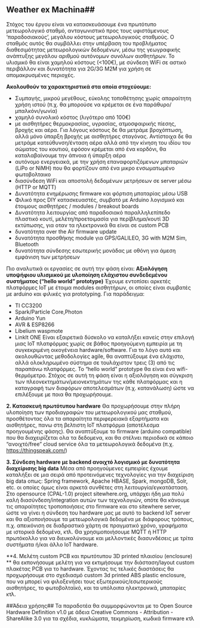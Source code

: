 ## Weather ex Machina##

Στόχος του έργου είναι να κατασκευάσουμε ένα πρωτότυπο μετεωρολογικό σταθμό, ανταγωνιστικό προς τους υφιστάμενους ‘παραδοσιακούς’, μεγάλου κόστους μετεωρολογικούς σταθμούς. Ο σταθμός αυτός θα συμβάλλει στην υπέρβαση του προβλήματος διαθεσιμότητας μετεωρολογικών δεδομένων, μέσω της γεωγραφικής ανάπτυξης μεγάλου αριθμού αυτόνομων συνόλων αισθητήρων. Το υλισμικό θα είναι χαμηλού κόστους (<100€), με σύνδεση WiFi σε αστικό περιβάλλον και δυνατότητα για 2G/3G M2M για χρήση σε απομακρυσμένες περιοχές.

**Ακολουθούν τα χαρακτηριστικά στα οποία στοχεύουμε:**
 - Συμπαγής, μικρού μεγέθους, εύκολης τοποθέτησης χωρίς απαραίτητη χρήση ιστού (π.χ. θα μπορούσε να κρέμεται σε ένα παράθυρο/μπαλκόνι/γωνία)
 - χαμηλό συνολικό κόστος (λιγότερο από 100€) 
 - με αισθητήρες θερμοκρασίας, υγρασίας, ατμοσφαιρικής πίεσης, βροχής και αέρα. Για λόγους κόστους δε θα μετράμε βροχόπτωση, αλλά μόνο ύπαρξη βροχής με αισθητήρες σταγόνας. Αντίστοιχα δε θα μετράμε κατεύθυνση/ένταση αέρα αλλά από την κίνηση του ιδίου του σώματος του κουτιού, εφόσον κρέμεται από ένα κορδόνι, θα καταλαβαίνουμε την άπνοια ή ύπαρξη αέρα 
 - αυτόνομο ενεργειακά, με την χρήση επαναφορτιζόμενων μπαταριών (LiPo or NiMH) που θα φορτίζουν από ένα μικρο ενσωματωμένο φωτοβολταικο
- διασύνδεση WiFi και αποστολή δεδομένων μετρήσεων σε server μέσω (HTTP or MQTT)
 - Δυνατότητα ενημέρωσης firmware και φόρτιση μπαταρίας μέσω USB
 - Φιλικό προς DIY κατασκευαστές, συμβατό με Arduino  λογισμικό και έτοιμους αισθητήρες / modules / breakout boards
 - Δυνατότητα λειτουργίας από παραδοσιακό παραλληλεπίπεδο πλαστικό κουτί, μελέτη/προετοιμασία για περίβλημα/κουτί 3D εκτύπωσης, για οταν τα ηλεκτρονικά θα είναι σε custom PCB
 - δυνατότητα over the Air firmware update
 - δυνατότητα προσθήκης module για GPS/GALILEO, 3G with M2M Sim, Bluetooth
 - δυνατότητα σύνδεσης εσωτερικής μονάδας με οθόνη για άμεση εμφάνιση των μετρήσεων


Πιο αναλυτικά οι εργασίες σε αυτή την φάση είναι:
 **Αξιολόγηση υποψήφιου υλισμικού με υλοποίηση ελάχιστου συνδεδεμένου συστήματος (“hello world” prototype)**
Έχουμε εντοπίσει αρκετές πλατφόρμες IoT με έτοιμα modules αισθητήρων, οι οποίες είναι συμβατές με arduino και φιλικές για prototyping. Για παράδειγμα:
 - TI CC3200
 - Spark/Particle Core,Photon
 - Arduino Yun
 - AVR & ESP8266
 - Libelium waspmote
 - LinkIt ONE
Είναι εξαιρετικά δύσκολο να καταλήξει κανείς στην επιλογή μιας IoT πλατφόρμας χωρίς σε  βάθος προηγούμενη εμπειρία με τη συγκεκριμένη οικογένεια hardware/software. Για το λόγο αυτό και ακολουθώντας μεθοδολογίες agile, θα αναπτύξουμε ένα ελάχιστο, αλλά ολοκληρωμένο σύστημα σε τουλάχιστον τρεις (3) από τις παραπάνω πλατφόρμες. Το “hello world” prototype θα είναι ένα wifi-θερμόμετρο. Στόχος σε αυτή τη φάση είναι η αξιολόγηση και σύγκριση των πλεονεκτημάτων/μειονεκτημάτων της κάθε πλατφόρμας και η καταγραφή των διαφόρων αποτελεσμάτων (π.χ. κατανάλωση) ώστε να επιλέξουμε με ποια θα προχωρήσουμε. 

**2. Κατασκευή πρωτότυπου hardware**
Θα προχωρήσουμε στην πλήρη υλοποίηση των προδιαγραφών του μετεωρολογικού μας σταθμού, προσθέτοντας όλα τα απαραίτητα περιφερειακά εξαρτήματα και αισθητήρες, πανω στη βελτιστη IoT πλατφόρμα (αποτέλεσμα προηγουμένης φάσης). Θα αναπτύξουμε το firmware  (arduino compatible) που θα διαχειρίζεται ολα τα δεδομενα, και θα στέλνει περιοδικά σε κάποιο “ανοιχτό/free” cloud service όλα τα μετεωρολογικά δεδομένα (π.χ. https://thingspeak.com/) 

**3. Σύνδεση hardware με backend ανοιχτό λογισμικό με δυνατότητα διαχείρισης big data**
Μέσα από προηγούμενες εμπειρίες έχουμε καταλήξει σε μια σειρά από προτεινόμενες τεχνολογίες για την διαχείριση big data οπως: Spring framework, Apache HBASE, Spark, mongoDB, Solr, etc.  οι οποίες όμως είναι αρκετά συνθέτες στη λειτουργία/εγκατάσταση. Στο opensource (CPAL-1.0) project sitewhere.org, υπάρχει ήδη μια πολύ καλή διασύνδεση/integration αυτών των τεχνολογιών, οπότε θα κάνουμε τις απαραίτητες τροποποιήσεις στο firmware και στο sitewhere server, ώστε να γίνει η σύνδεση του hardware μας με αυτό το backend IoT server και θα αξιοποιήσουμε τα μετεωρολογικά δεδομένα με διάφορους τρόπους, π.χ. απεικόνιση σε διαδραστικό χάρτη σε πραγματικό χρόνο, γραφήματα με ιστορικά δεδομένα, κτλ. Θα χρησιμοποιήσουμε MQTT ή HTTP πρωτόκολλο για να διευκολύνουμε και μελλοντικές διασυνδέσεις με τρίτα συστήματα ή/και άλλο IoT hardware.

**4. Μελέτη custom PCB και πρωτότυπου 3D printed πλαισίου (enclosure) **
θα εκπονήσουμε μελέτη για να εκτιμήσουμε την διάσταση/layout custom πλακέτας PCB για το hardware. Έχοντας τις τελικές διαστάσεις θα προχωρήσουμε στο σχεδιασμό custom 3d printed ABS plastic enclosure, που να μπορεί να φιλοξενήσει τους εξωτερικούς/εσωτερικούς αισθητήρες, το φωτοβολταϊκό, και τα υπόλοιπα ηλεκτρονικά, μπαταρίες κτλ.


##Άδεια χρήσης##
Τα παραδοτέα θα συμμορφώνονται με το Open Source Hardware Definition v1.0 με άδεια Creative Commons - Attribution - ShareAlike 3.0  για τα σχέδια, κυκλώματα, τεκμηρίωση, κωδικά firmware κτλ 